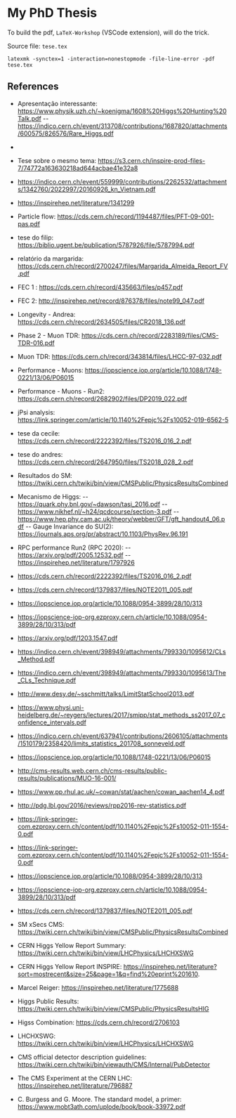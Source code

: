 # My PhD Thesis

To build the pdf, `LaTeX-Workshop` (VSCode extension), will do the trick.

Source file: `tese.tex`

`latexmk -synctex=1 -interaction=nonestopmode -file-line-error -pdf tese.tex`

## References

- Apresentação interessante: https://www.physik.uzh.ch/~koenigma/1608%20Higgs%20Hunting%20Talk.pdf
-- https://indico.cern.ch/event/313708/contributions/1687820/attachments/600575/826576/Rare_Higgs.pdf

- 
- Tese sobre o mesmo tema: https://s3.cern.ch/inspire-prod-files-7/74772a163630218ad644acbae41e32a8

- https://indico.cern.ch/event/559999/contributions/2262532/attachments/1342760/2022997/20160926_kn_Vietnam.pdf

- https://inspirehep.net/literature/1341299
- Particle flow: https://cds.cern.ch/record/1194487/files/PFT-09-001-pas.pdf
- tese do filip: https://biblio.ugent.be/publication/5787926/file/5787994.pdf
- relatório da margarida: https://cds.cern.ch/record/2700247/files/Margarida_Almeida_Report_FV.pdf
- FEC 1 : https://cds.cern.ch/record/435663/files/p457.pdf
- FEC 2: http://inspirehep.net/record/876378/files/note99_047.pdf
- Longevity - Andrea: https://cds.cern.ch/record/2634505/files/CR2018_136.pdf
- Phase 2 - Muon TDR: https://cds.cern.ch/record/2283189/files/CMS-TDR-016.pdf
- Muon TDR: https://cds.cern.ch/record/343814/files/LHCC-97-032.pdf
- Performance - Muons: https://iopscience.iop.org/article/10.1088/1748-0221/13/06/P06015
- Performance - Muons - Run2: https://cds.cern.ch/record/2682902/files/DP2019_022.pdf
- jPsi analysis: https://link.springer.com/article/10.1140%2Fepjc%2Fs10052-019-6562-5
- tese da cecile: https://cds.cern.ch/record/2222392/files/TS2016_016_2.pdf
- tese do andres: https://cds.cern.ch/record/2647950/files/TS2018_028_2.pdf
- Resultados do SM: https://twiki.cern.ch/twiki/bin/view/CMSPublic/PhysicsResultsCombined
- Mecanismo de Higgs: 
-- https://quark.phy.bnl.gov/~dawson/tasi_2016.pdf
-- https://www.nikhef.nl/~h24/qcdcourse/section-3.pdf
-- https://www.hep.phy.cam.ac.uk/theory/webber/GFT/gft_handout4_06.pdf
-- Gauge Invariance do SU(2): https://journals.aps.org/pr/abstract/10.1103/PhysRev.96.191

- RPC performance Run2 (RPC 2020): 
-- https://arxiv.org/pdf/2005.12532.pdf
--https://inspirehep.net/literature/1797926

- https://cds.cern.ch/record/2222392/files/TS2016_016_2.pdf
- https://cds.cern.ch/record/1379837/files/NOTE2011_005.pdf
- https://iopscience.iop.org/article/10.1088/0954-3899/28/10/313
- https://iopscience-iop-org.ezproxy.cern.ch/article/10.1088/0954-3899/28/10/313/pdf
- https://arxiv.org/pdf/1203.1547.pdf
- https://indico.cern.ch/event/398949/attachments/799330/1095612/CLs_Method.pdf
- https://indico.cern.ch/event/398949/attachments/799330/1095613/The_CLs_Technique.pdf
- http://www.desy.de/~sschmitt/talks/LimitStatSchool2013.pdf
- https://www.physi.uni-heidelberg.de/~reygers/lectures/2017/smipp/stat_methods_ss2017_07_confidence_intervals.pdf
- https://indico.cern.ch/event/637941/contributions/2606105/attachments/1510179/2358420/limits_statistics_201708_sonneveld.pdf
- https://iopscience.iop.org/article/10.1088/1748-0221/13/06/P06015
- http://cms-results.web.cern.ch/cms-results/public-results/publications/MUO-16-001/
- https://www.pp.rhul.ac.uk/~cowan/stat/aachen/cowan_aachen14_4.pdf
- http://pdg.lbl.gov/2016/reviews/rpp2016-rev-statistics.pdf
- https://link-springer-com.ezproxy.cern.ch/content/pdf/10.1140%2Fepjc%2Fs10052-011-1554-0.pdf
- https://link-springer-com.ezproxy.cern.ch/content/pdf/10.1140%2Fepjc%2Fs10052-011-1554-0.pdf
- https://iopscience.iop.org/article/10.1088/0954-3899/28/10/313
- https://iopscience-iop-org.ezproxy.cern.ch/article/10.1088/0954-3899/28/10/313/pdf

- https://cds.cern.ch/record/1379837/files/NOTE2011_005.pdf

- SM xSecs CMS: https://twiki.cern.ch/twiki/bin/view/CMSPublic/PhysicsResultsCombined
- CERN Higgs Yellow Report Summary: https://twiki.cern.ch/twiki/bin/view/LHCPhysics/LHCHXSWG
- CERN Higgs Yellow Report INSPIRE: https://inspirehep.net/literature?sort=mostrecent&size=25&page=1&q=find%20eprint%201610.
- Marcel Reiger: https://inspirehep.net/literature/1775688
- Higgs Public Results: https://twiki.cern.ch/twiki/bin/view/CMSPublic/PhysicsResultsHIG
- Higss Combination: https://cds.cern.ch/record/2706103
- LHCHXSWG: https://twiki.cern.ch/twiki/bin/view/LHCPhysics/LHCHXSWG
- CMS official detector description guidelines: https://twiki.cern.ch/twiki/bin/viewauth/CMS/Internal/PubDetector
- The CMS Experiment at the CERN LHC: https://inspirehep.net/literature/796887
- C. Burgess and G. Moore. The standard model, a primer: https://www.mobt3ath.com/uplode/book/book-33972.pdf